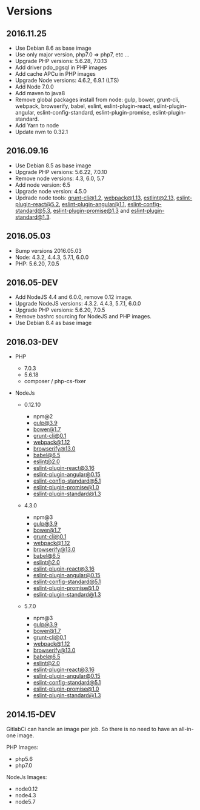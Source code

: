 Versions
========

2016.11.25
----------

* Use Debian 8.6 as base image
* Use only major version, php7.0 => php7, etc ...
* Upgrade PHP versions: 5.6.28, 7.0.13
* Add driver pdo_pgsql in PHP images
* Add cache APCu in PHP images
* Upgrade Node versions: 4.6.2, 6.9.1 (LTS)
* Add Node 7.0.0
* Add maven to java8
* Remove global packages install from node: gulp, bower, grunt-cli, webpack, browserify, babel, eslint, eslint-plugin-react, eslint-plugin-angular, eslint-config-standard, eslint-plugin-promise, eslint-plugin-standard.
* Add Yarn to node
* Update nvm to 0.32.1

2016.09.16
----------

* Use Debian 8.5 as base image
* Upgrade PHP versions: 5.6.22, 7.0.10
* Remove node versions: 4.3, 6.0, 5.7
* Add node version: 6.5
* Upgrade node version: 4.5.0
* Updrade node tools: grunt-cli@1.2, webpack@1.13, estlint@2.13, eslint-plugin-react@5.2, eslint-plugin-angular@1.1, eslint-config-standard@5.3, eslint-plugin-promise@1.3 and eslint-plugin-standard@1.3.

2016.05.03
----------

* Bump versions 2016.05.03
* Node: 4.3.2, 4.4.3, 5.7.1, 6.0.0
* PHP: 5.6.20, 7.0.5

2016.05-DEV
-----------

* Add NodeJS 4.4 and 6.0.0, remove 0.12 image.
* Upgrade NodeJS versions: 4.3.2. 4.4.3, 5.7.1, 6.0.0
* Upgrade PHP versions: 5.6.20, 7.0.5
* Remove bashrc sourcing for NodeJS and PHP images.
* Use Debian 8.4 as base image

2016.03-DEV
-----------

* PHP
    - 7.0.3
    - 5.6.18
    - composer / php-cs-fixer
    
* NodeJs
    - 0.12.10
        - npm@2
        - gulp@3.9 
        - bower@1.7
        - grunt-cli@0.1 
        - webpack@1.12 
        - browserify@13.0 
        - babel@6.5 
        - eslint@2.0 
        - eslint-plugin-react@3.16 
        - eslint-plugin-angular@0.15
        - eslint-config-standard@5.1
        - eslint-plugin-promise@1.0
        - eslint-plugin-standard@1.3
        
    - 4.3.0
        - npm@3
        - gulp@3.9 
        - bower@1.7
        - grunt-cli@0.1 
        - webpack@1.12 
        - browserify@13.0 
        - babel@6.5 
        - eslint@2.0 
        - eslint-plugin-react@3.16 
        - eslint-plugin-angular@0.15
        - eslint-config-standard@5.1
        - eslint-plugin-promise@1.0
        - eslint-plugin-standard@1.3
       
    - 5.7.0 
        - npm@3
        - gulp@3.9 
        - bower@1.7
        - grunt-cli@0.1 
        - webpack@1.12 
        - browserify@13.0 
        - babel@6.5 
        - eslint@2.0 
        - eslint-plugin-react@3.16 
        - eslint-plugin-angular@0.15
        - eslint-config-standard@5.1
        - eslint-plugin-promise@1.0
        - eslint-plugin-standard@1.3
        
2014.15-DEV
-----------

GitlabCi can handle an image per job. So there is no need to have an all-in-one image.

PHP Images: 

- php5.6
- php7.0

NodeJs Images:

- node0.12
- node4.3
- node5.7

